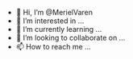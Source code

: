 - 👋 Hi, I’m @MerielVaren
- 👀 I’m interested in ...
- 🌱 I’m currently learning ...
- 💞️ I’m looking to collaborate on ...
- 📫 How to reach me ...

<!---
MerielVaren/MerielVaren is a ✨ special ✨ repository because its `README.md` (this file) appears on your GitHub profile.
You can click the Preview link to take a look at your changes.
--->
